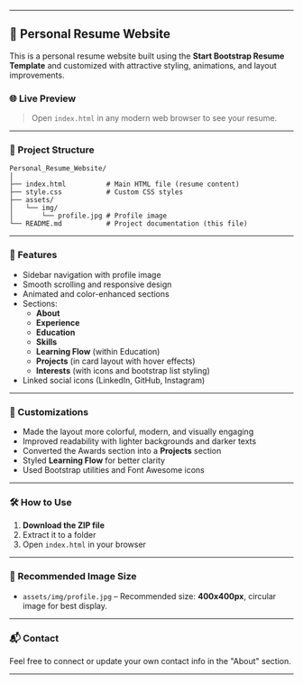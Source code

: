 
---

## 📄 Personal Resume Website

This is a personal resume website built using the **Start Bootstrap Resume Template** and customized with attractive styling, animations, and layout improvements.

### 🌐 Live Preview
> Open `index.html` in any modern web browser to see your resume.

---

### 📁 Project Structure

```
Personal_Resume_Website/
│
├── index.html          # Main HTML file (resume content)
├── style.css           # Custom CSS styles
├── assets/
│   └── img/
│       └── profile.jpg # Profile image
└── README.md           # Project documentation (this file)
```

---

### 🚀 Features

- Sidebar navigation with profile image
- Smooth scrolling and responsive design
- Animated and color-enhanced sections
- Sections:
  - **About**
  - **Experience**
  - **Education**
  - **Skills**
  - **Learning Flow** (within Education)
  - **Projects** (in card layout with hover effects)
  - **Interests** (with icons and bootstrap list styling)
- Linked social icons (LinkedIn, GitHub, Instagram)

---

### 🎨 Customizations

- Made the layout more colorful, modern, and visually engaging
- Improved readability with lighter backgrounds and darker texts
- Converted the Awards section into a **Projects** section
- Styled **Learning Flow** for better clarity
- Used Bootstrap utilities and Font Awesome icons

---

### 🛠️ How to Use

1. **Download the ZIP file**
2. Extract it to a folder
3. Open `index.html` in your browser

---

### 📸 Recommended Image Size

- `assets/img/profile.jpg` – Recommended size: **400x400px**, circular image for best display.

---

### 📬 Contact

Feel free to connect or update your own contact info in the "About" section.

---
